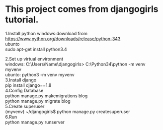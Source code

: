 This project comes from djangogirls tutorial.
============================================


1.Install python																	windows:download from		
			https://www.python.org/downloads/release/python-343			 
	ubunto		 
	    sudo apt-get install python3.4  

2.Set up virtual environment  
	windows: C:\Users\Name\djangogirls> C:\Python34\python -m venv myvenv 	
	ubunto: python3 -m venv myvenv  	
3.Install django  
	pip install django==1.8		
4.Config Database               	
	python manage.py makemigrations blog            
	python manage.py migrate blog                   
5.Create superuser      
	(myvenv) ~/djangogirls$ python manage.py createsuperuser        
6.Run                                           
        python manage.py runserver      
	
